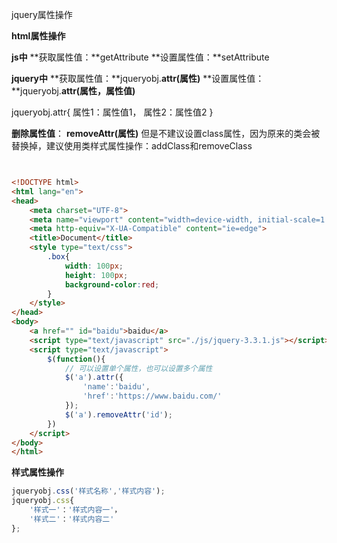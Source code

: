 jquery属性操作

**html属性操作**

**js中**
**获取属性值：**getAttribute
**设置属性值：**setAttribute

**jquery中**
**获取属性值：**jqueryobj.**attr(属性)**
**设置属性值：**jqueryobj.**attr(属性，属性值)**

jqueryobj.attr{
    属性1：属性值1，
    属性2：属性值2
}

**删除属性值**：
**removeAttr(属性)**
但是不建议设置class属性，因为原来的类会被替换掉，建议使用类样式属性操作：addClass和removeClass

```html


<!DOCTYPE html>
<html lang="en">
<head>
    <meta charset="UTF-8">
    <meta name="viewport" content="width=device-width, initial-scale=1.0">
    <meta http-equiv="X-UA-Compatible" content="ie=edge">
    <title>Document</title>
    <style type="text/css">
        .box{
            width: 100px;
            height: 100px;
            background-color:red;
        }
    </style>
</head>
<body>
    <a href="" id="baidu">baidu</a>
    <script type="text/javascript" src="./js/jquery-3.3.1.js"></script>
    <script type="text/javascript">
        $(function(){
            // 可以设置单个属性，也可以设置多个属性
            $('a').attr({
                'name':'baidu',
                'href':'https://www.baidu.com/'
            });
            $('a').removeAttr('id');
        })
    </script>
</body>
</html>
```



**样式属性操作**

```javascript
jqueryobj.css('样式名称','样式内容');
jqueryobj.css{
    '样式一'：'样式内容一'，
    '样式二'：'样式内容二'
};
```
